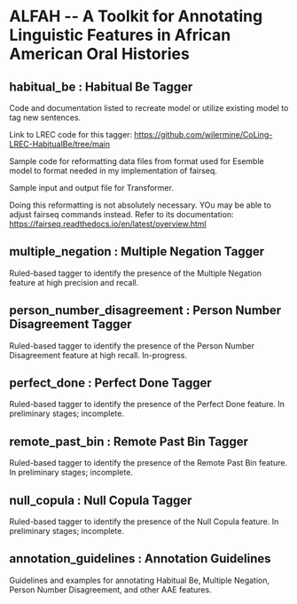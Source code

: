 # ALFAH -- A Toolkit for Annotating Linguistic Features in African American Oral Histories

## habitual_be : Habitual Be Tagger
Code and documentation listed to recreate model or utilize existing model to tag new sentences.

Link to LREC code for this tagger: https://github.com/wilermine/CoLing-LREC-HabitualBe/tree/main

Sample code for reformatting data files from format used for Esemble model to format needed in my implementation of fairseq. 

Sample input and output file for Transformer.

Doing this reformatting is not absolutely necessary. YOu may be able to adjust fairseq commands instead. Refer to its documentation: https://fairseq.readthedocs.io/en/latest/overview.html

## multiple_negation : Multiple Negation Tagger

Ruled-based tagger to identify the presence of the Multiple Negation feature at high precision and recall. 

## person_number_disagreement : Person Number Disagreement Tagger

Ruled-based tagger to identify the presence of the Person Number Disagreement feature at high recall. In-progress.

## perfect_done : Perfect Done Tagger

Ruled-based tagger to identify the presence of the Perfect Done feature. In preliminary stages; incomplete.

## remote_past_bin : Remote Past Bin Tagger

Ruled-based tagger to identify the presence of the Remote Past Bin feature. In preliminary stages; incomplete.

## null_copula : Null Copula Tagger

Ruled-based tagger to identify the presence of the Null Copula feature. In preliminary stages; incomplete.

## annotation_guidelines : Annotation Guidelines

Guidelines and examples for annotating Habitual Be, Multiple Negation, Person Number Disagreement, and other AAE features. 
